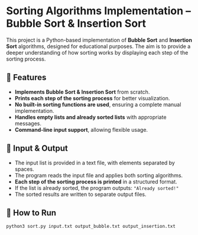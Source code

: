 # Sorting Algorithms Implementation – Bubble Sort & Insertion Sort
This project is a Python-based implementation of **Bubble Sort** and **Insertion Sort** algorithms, designed for educational purposes. The aim is to provide a deeper understanding of how sorting works by displaying each step of the sorting process.

## 📌 Features
- **Implements Bubble Sort & Insertion Sort** from scratch.
- **Prints each step of the sorting process** for better visualization.
- **No built-in sorting functions are used**, ensuring a complete manual implementation.
- **Handles empty lists and already sorted lists** with appropriate messages.
- **Command-line input support**, allowing flexible usage.

## 📂 Input & Output
- The input list is provided in a text file, with elements separated by spaces.
- The program reads the input file and applies both sorting algorithms.
- **Each step of the sorting process is printed** in a structured format.
- If the list is already sorted, the program outputs: `"Already sorted!"`
- The sorted results are written to separate output files.

## 🚀 How to Run
```bash
python3 sort.py input.txt output_bubble.txt output_insertion.txt

